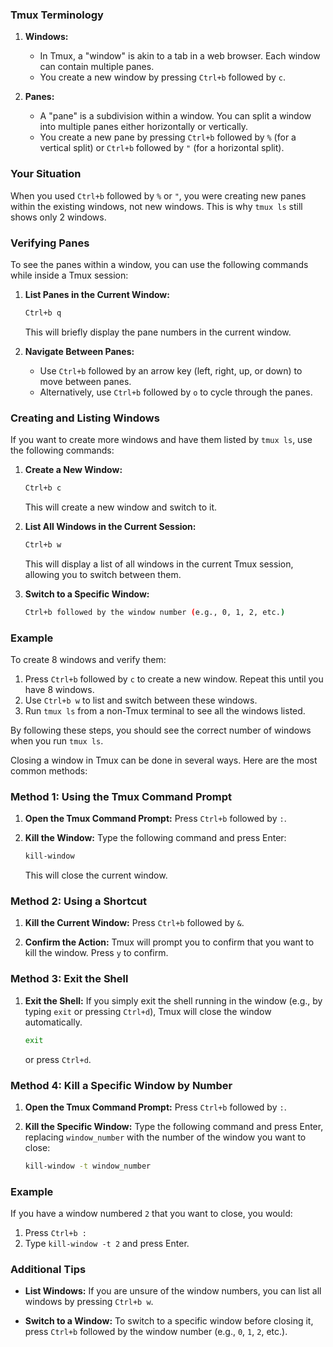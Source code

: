 ### Tmux Terminology

1. **Windows:**
   - In Tmux, a "window" is akin to a tab in a web browser. Each window can contain multiple panes.
   - You create a new window by pressing `Ctrl+b` followed by `c`.

2. **Panes:**
   - A "pane" is a subdivision within a window. You can split a window into multiple panes either horizontally or vertically.
   - You create a new pane by pressing `Ctrl+b` followed by `%` (for a vertical split) or `Ctrl+b` followed by `"` (for a horizontal split).

### Your Situation

When you used `Ctrl+b` followed by `%` or `"`, you were creating new panes within the existing windows, not new windows. This is why `tmux ls` still shows only 2 windows.

### Verifying Panes

To see the panes within a window, you can use the following commands while inside a Tmux session:

1. **List Panes in the Current Window:**
   ```bash
   Ctrl+b q
   ```
   This will briefly display the pane numbers in the current window.

2. **Navigate Between Panes:**
   - Use `Ctrl+b` followed by an arrow key (left, right, up, or down) to move between panes.
   - Alternatively, use `Ctrl+b` followed by `o` to cycle through the panes.

### Creating and Listing Windows

If you want to create more windows and have them listed by `tmux ls`, use the following commands:

1. **Create a New Window:**
   ```bash
   Ctrl+b c
   ```
   This will create a new window and switch to it.

2. **List All Windows in the Current Session:**
   ```bash
   Ctrl+b w
   ```
   This will display a list of all windows in the current Tmux session, allowing you to switch between them.

3. **Switch to a Specific Window:**
   ```bash
   Ctrl+b followed by the window number (e.g., 0, 1, 2, etc.)
   ```

### Example

To create 8 windows and verify them:

1. Press `Ctrl+b` followed by `c` to create a new window. Repeat this until you have 8 windows.
2. Use `Ctrl+b w` to list and switch between these windows.
3. Run `tmux ls` from a non-Tmux terminal to see all the windows listed.

By following these steps, you should see the correct number of windows when you run `tmux ls`.

Closing a window in Tmux can be done in several ways. Here are the most common methods:

### Method 1: Using the Tmux Command Prompt
1. **Open the Tmux Command Prompt:**
   Press `Ctrl+b` followed by `:`.
   
2. **Kill the Window:**
   Type the following command and press Enter:
   ```bash
   kill-window
   ```
   This will close the current window.

### Method 2: Using a Shortcut
1. **Kill the Current Window:**
   Press `Ctrl+b` followed by `&`.
   
2. **Confirm the Action:**
   Tmux will prompt you to confirm that you want to kill the window. Press `y` to confirm.

### Method 3: Exit the Shell
1. **Exit the Shell:**
   If you simply exit the shell running in the window (e.g., by typing `exit` or pressing `Ctrl+d`), Tmux will close the window automatically.
   ```bash
   exit
   ```
   or press `Ctrl+d`.

### Method 4: Kill a Specific Window by Number
1. **Open the Tmux Command Prompt:**
   Press `Ctrl+b` followed by `:`.
   
2. **Kill the Specific Window:**
   Type the following command and press Enter, replacing `window_number` with the number of the window you want to close:
   ```bash
   kill-window -t window_number
   ```

### Example
If you have a window numbered `2` that you want to close, you would:
1. Press `Ctrl+b :`
2. Type `kill-window -t 2` and press Enter.

### Additional Tips
- **List Windows:**
  If you are unsure of the window numbers, you can list all windows by pressing `Ctrl+b w`.
  
- **Switch to a Window:**
  To switch to a specific window before closing it, press `Ctrl+b` followed by the window number (e.g., `0`, `1`, `2`, etc.).

